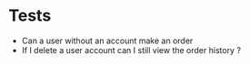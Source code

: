 

# Tests
- Can a user without an account make an order
- If I delete a user account can I still view the order history ?